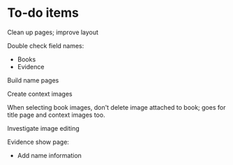 # To-do items

Clean up pages; improve layout

Double check field names:

- Books
- Evidence


Build name pages

Create context images

When selecting book images, don't delete image attached to book; goes
for title page and context images too.

Investigate image editing


Evidence show page:

- Add name information
